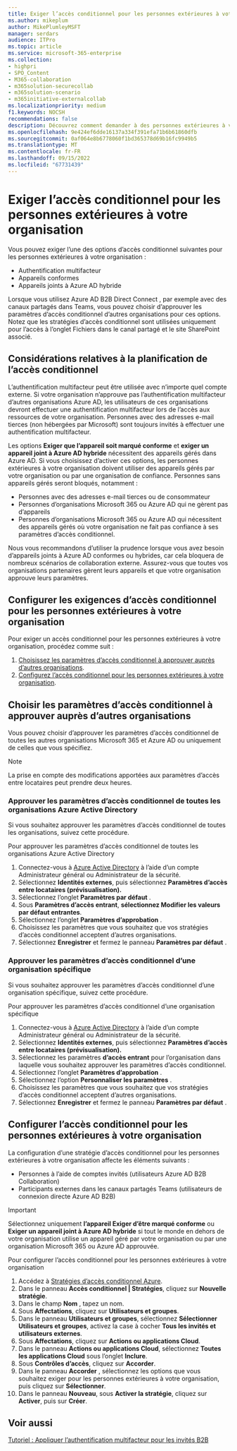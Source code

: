 ```yaml
---
title: Exiger l’accès conditionnel pour les personnes extérieures à votre organisation
ms.author: mikeplum
author: MikePlumleyMSFT
manager: serdars
audience: ITPro
ms.topic: article
ms.service: microsoft-365-enterprise
ms.collection:
- highpri
- SPO_Content
- M365-collaboration
- m365solution-securecollab
- m365solution-scenario
- m365initiative-externalcollab
ms.localizationpriority: medium
f1.keywords: NOCSH
recommendations: false
description: Découvrez comment demander à des personnes extérieures à votre organisation de passer des contrôles d’accès conditionnel tels que l’authentification multifacteur et les appareils conformes.
ms.openlocfilehash: 9e424ef6dde16137a334f391efa71b6b61860dfb
ms.sourcegitcommit: 0af064e8b6778060f1bd365378d69b16fc9949b5
ms.translationtype: MT
ms.contentlocale: fr-FR
ms.lasthandoff: 09/15/2022
ms.locfileid: "67731439"
---
```

# <a name="require-conditional-access-for-people-outside-your-organization"></a>Exiger l’accès conditionnel pour les personnes extérieures à votre organisation

Vous pouvez exiger l’une des options d’accès conditionnel suivantes pour les personnes extérieures à votre organisation :

- Authentification multifacteur
- Appareils conformes
- Appareils joints à Azure AD hybride

Lorsque vous utilisez Azure AD B2B Direct Connect , par exemple avec des canaux partagés dans Teams, vous pouvez choisir d’approuver les paramètres d’accès conditionnel d’autres organisations pour ces options. Notez que les stratégies d’accès conditionnel sont utilisées uniquement pour l’accès à l’onglet Fichiers dans le canal partagé et le site SharePoint associé.

## <a name="planning-considerations-for-conditional-access"></a>Considérations relatives à la planification de l’accès conditionnel

L’authentification multifacteur peut être utilisée avec n’importe quel compte externe. Si votre organisation n’approuve pas l’authentification multifacteur d’autres organisations Azure AD, les utilisateurs de ces organisations devront effectuer une authentification multifacteur lors de l’accès aux ressources de votre organisation. Personnes avec des adresses e-mail tierces (non hébergées par Microsoft) sont toujours invités à effectuer une authentification multifacteur.

Les options **Exiger que l’appareil soit marqué conforme** et **exiger un appareil joint à Azure AD hybride** nécessitent des appareils gérés dans Azure AD. Si vous choisissez d’activer ces options, les personnes extérieures à votre organisation doivent utiliser des appareils gérés par votre organisation ou par une organisation de confiance. Personnes sans appareils gérés seront bloqués, notamment :

- Personnes avec des adresses e-mail tierces ou de consommateur
- Personnes d’organisations Microsoft 365 ou Azure AD qui ne gèrent pas d’appareils
- Personnes d’organisations Microsoft 365 ou Azure AD qui nécessitent des appareils gérés où votre organisation ne fait pas confiance à ses paramètres d’accès conditionnel.

Nous vous recommandons d’utiliser la prudence lorsque vous avez besoin d’appareils joints à Azure AD conformes ou hybrides, car cela bloquera de nombreux scénarios de collaboration externe. Assurez-vous que toutes vos organisations partenaires gèrent leurs appareils et que votre organisation approuve leurs paramètres.

## <a name="set-up-conditional-access-requirements-for-people-outside-your-organization"></a>Configurer les exigences d’accès conditionnel pour les personnes extérieures à votre organisation

Pour exiger un accès conditionnel pour les personnes extérieures à votre organisation, procédez comme suit :

1. [Choisissez les paramètres d’accès conditionnel à approuver auprès d’autres organisations](#choose-conditional-access-settings-to-trust-from-other-organizations).
1. [Configurez l’accès conditionnel pour les personnes extérieures à votre organisation](#set-up-conditional-access-for-people-outside-your-organization).

## <a name="choose-conditional-access-settings-to-trust-from-other-organizations"></a>Choisir les paramètres d’accès conditionnel à approuver auprès d’autres organisations

Vous pouvez choisir d’approuver les paramètres d’accès conditionnel de toutes les autres organisations Microsoft 365 et Azure AD ou uniquement de celles que vous spécifiez.

> [!NOTE]
> La prise en compte des modifications apportées aux paramètres d’accès entre locataires peut prendre deux heures.

### <a name="trust-conditional-access-settings-from-all-azure-active-directory-organizations"></a>Approuver les paramètres d’accès conditionnel de toutes les organisations Azure Active Directory

Si vous souhaitez approuver les paramètres d’accès conditionnel de toutes les organisations, suivez cette procédure.

Pour approuver les paramètres d’accès conditionnel de toutes les organisations Azure Active Directory
1. Connectez-vous à [Azure Active Directory](https://aad.portal.azure.com) à l’aide d’un compte Administrateur général ou Administrateur de la sécurité.
1. Sélectionnez **Identités externes**, puis sélectionnez **Paramètres d’accès entre locataires (prévisualisation).**
1. Sélectionnez l’onglet **Paramètres par défaut** .
1. Sous **Paramètres d’accès entrant**, **sélectionnez Modifier les valeurs par défaut entrantes**.
1. Sélectionnez l’onglet **Paramètres d’approbation** .
1. Choisissez les paramètres que vous souhaitez que vos stratégies d’accès conditionnel acceptent d’autres organisations.
1. Sélectionnez **Enregistrer** et fermez le panneau **Paramètres par défaut** .

### <a name="trust-conditional-access-settings-from-a-specific-organization"></a>Approuver les paramètres d’accès conditionnel d’une organisation spécifique

Si vous souhaitez approuver les paramètres d’accès conditionnel d’une organisation spécifique, suivez cette procédure.

Pour approuver les paramètres d’accès conditionnel d’une organisation spécifique
1. Connectez-vous à [Azure Active Directory](https://aad.portal.azure.com) à l’aide d’un compte Administrateur général ou Administrateur de la sécurité.
1. Sélectionnez **Identités externes**, puis sélectionnez **Paramètres d’accès entre locataires (prévisualisation).**
1. Sélectionnez les paramètres **d’accès entrant** pour l’organisation dans laquelle vous souhaitez approuver les paramètres d’accès conditionnel.
1. Sélectionnez l’onglet **Paramètres d’approbation** .
1. Sélectionnez l’option **Personnaliser les paramètres** .
1. Choisissez les paramètres que vous souhaitez que vos stratégies d’accès conditionnel acceptent d’autres organisations.
1. Sélectionnez **Enregistrer** et fermez le panneau **Paramètres par défaut** .

## <a name="set-up-conditional-access-for-people-outside-your-organization"></a>Configurer l’accès conditionnel pour les personnes extérieures à votre organisation

La configuration d’une stratégie d’accès conditionnel pour les personnes extérieures à votre organisation affecte les éléments suivants :

- Personnes à l’aide de comptes invités (utilisateurs Azure AD B2B Collaboration)
- Participants externes dans les canaux partagés Teams (utilisateurs de connexion directe Azure AD B2B)

> [!IMPORTANT]
> Sélectionnez uniquement **l’appareil Exiger d’être marqué conforme** ou **Exiger un appareil joint à Azure AD hybride** si tout le monde en dehors de votre organisation utilise un appareil géré par votre organisation ou par une organisation Microsoft 365 ou Azure AD approuvée.

Pour configurer l’accès conditionnel pour les personnes extérieures à votre organisation
1. Accédez à [Stratégies d’accès conditionnel Azure](https://portal.azure.com/#blade/Microsoft_AAD_IAM/ConditionalAccessBlade).
1. Dans le panneau **Accès conditionnel | Stratégies**, cliquez sur **Nouvelle stratégie**.
1. Dans le champ **Nom** , tapez un nom.
1. Sous **Affectations**, cliquez sur **Utilisateurs et groupes**.
1. Dans le panneau **Utilisateurs et groupes**, sélectionnez **Sélectionner Utilisateurs et groupes**, activez la case à cocher **Tous les invités et utilisateurs externes**.
1. Sous **Affectations**, cliquez sur **Actions ou applications Cloud**.
1. Dans le panneau **Actions ou applications Cloud**, sélectionnez **Toutes les applications Cloud** sous l’onglet **Inclure**.
1. Sous **Contrôles d’accès**, cliquez sur **Accorder**.
1. Dans le panneau **Accorder** , sélectionnez les options que vous souhaitez exiger pour les personnes extérieures à votre organisation, puis cliquez sur **Sélectionner**.
1. Dans le panneau **Nouveau**, sous **Activer la stratégie**, cliquez sur **Activer**, puis sur **Créer**.

## <a name="related-topics"></a>Voir aussi

[Tutoriel : Appliquer l’authentification multifacteur pour les invités B2B](/azure/active-directory/external-identities/b2b-tutorial-require-mfa)
